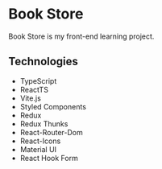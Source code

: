 # Book Store

Book Store is my front-end learning project.

## Technologies

* TypeScript
* ReactTS
* Vite.js
* Styled Components
* Redux
* Redux Thunks
* React-Router-Dom
* React-Icons
* Material UI
* React Hook Form
